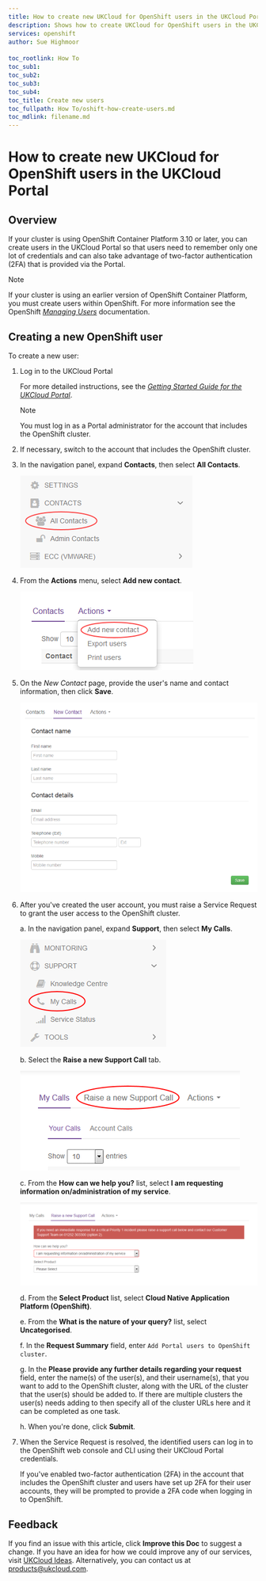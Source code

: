 ```yaml
---
title: How to create new UKCloud for OpenShift users in the UKCloud Portal | UKCloud Ltd
description: Shows how to create UKCloud for OpenShift users in the UKCloud Portal so that they can benefit from two-factor authentication (2FA)
services: openshift
author: Sue Highmoor

toc_rootlink: How To
toc_sub1: 
toc_sub2:
toc_sub3:
toc_sub4:
toc_title: Create new users
toc_fullpath: How To/oshift-how-create-users.md
toc_mdlink: filename.md
---
```


# How to create new UKCloud for OpenShift users in the UKCloud Portal

## Overview

If your cluster is using OpenShift Container Platform 3.10 or later, you can create users in the UKCloud Portal so that users need to remember only one lot of credentials and can also take advantage of two-factor authentication (2FA) that is provided via the Portal.

> [!NOTE]
> If your cluster is using an earlier version of OpenShift Container Platform, you must create users within OpenShift. For more information see the OpenShift [*Managing Users*](https://docs.openshift.com/container-platform/3.9/admin_guide/manage_users.html) documentation.

## Creating a new OpenShift user

To create a new user:

1. Log in to the UKCloud Portal

    For more detailed instructions, see the [*Getting Started Guide for the UKCloud Portal*](../portal/ptl-gs.md).

    > [!NOTE]
    > You must log in as a Portal administrator for the account that includes the OpenShift cluster.

2. If necessary, switch to the account that includes the OpenShift cluster.

3. In the navigation panel, expand **Contacts**, then select **All Contacts**.

    ![All contacts menu option in the UKCloud Portal](images/ptl-menu-all-contacts.png)

4. From the **Actions** menu, select **Add new contact**.

    ![Add new contact menu option](images/ptl-mnu-add-new-contact.png)

5. On the *New Contact* page, provide the user's name and contact information, then click **Save**.

    ![New Contact page](images/ptl-new-contact.png)

6. After you've created the user account, you must raise a Service Request to grant the user access to the OpenShift cluster.

    a. In the navigation panel, expand **Support**, then select **My Calls**.

    ![My Calls menu option in the UKCloud Portal](images/ptl_mnu-my-calls.png)

    b. Select the **Raise a new Support Call** tab.

    ![Raise a new Support Call tab](images/ptl-tab-new-ticket.png)

    c. From the **How can we help you?** list, select **I am requesting information on/administration of my service**.

    ![Raise a Service Request](images/ptl-my-calls-request.png)

    d. From the **Select Product** list, select **Cloud Native Application Platform (OpenShift)**.

    e. From the **What is the nature of your query?** list, select **Uncategorised**.

    f. In the **Request Summary** field, enter `Add Portal users to OpenShift cluster`.

    g. In the **Please provide any further details regarding your request** field, enter the name(s) of the user(s), and their username(s), that you want to add to the OpenShift cluster, along with the URL of the cluster that the user(s) should be added to. If there are multiple clusters the user(s) needs adding to then specify all of the cluster URLs here and it can be completed as one task.

    h. When you're done, click **Submit**.

7. When the Service Request is resolved, the identified users can log in to the OpenShift web console and CLI using their UKCloud Portal credentials.

    If you've enabled two-factor authentication (2FA) in the account that includes the OpenShift cluster and users have set up 2FA for their user accounts, they will be prompted to provide a 2FA code when logging in to OpenShift.

## Feedback

If you find an issue with this article, click **Improve this Doc** to suggest a change. If you have an idea for how we could improve any of our services, visit [UKCloud Ideas](https://ideas.ukcloud.com). Alternatively, you can contact us at <products@ukcloud.com>.
